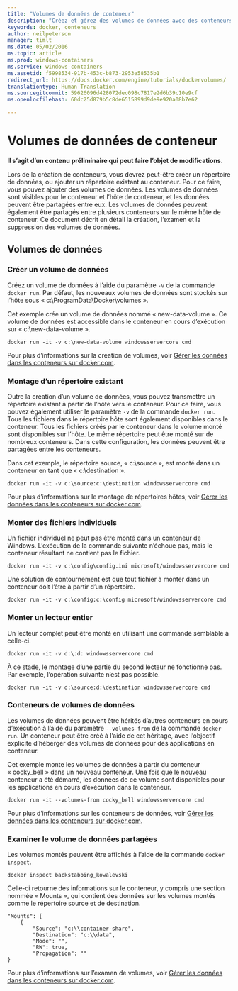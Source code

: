 ```yaml
---
title: "Volumes de données de conteneur"
description: "Créez et gérez des volumes de données avec des conteneurs Windows."
keywords: docker, conteneurs
author: neilpeterson
manager: timlt
ms.date: 05/02/2016
ms.topic: article
ms.prod: windows-containers
ms.service: windows-containers
ms.assetid: f5998534-917b-453c-b873-2953e58535b1
redirect_url: https://docs.docker.com/engine/tutorials/dockervolumes/
translationtype: Human Translation
ms.sourcegitcommit: 59626096d428072dec098c7817e2d6b39c10e9cf
ms.openlocfilehash: 60dc25d879b5c8de6515899d9de9e920a08b7e62

---
```


# Volumes de données de conteneur

**Il s’agit d’un contenu préliminaire qui peut faire l’objet de modifications.** 

Lors de la création de conteneurs, vous devrez peut-être créer un répertoire de données, ou ajouter un répertoire existant au conteneur. Pour ce faire, vous pouvez ajouter des volumes de données. Les volumes de données sont visibles pour le conteneur et l’hôte de conteneur, et les données peuvent être partagées entre eux. Les volumes de données peuvent également être partagés entre plusieurs conteneurs sur le même hôte de conteneur. Ce document décrit en détail la création, l’examen et la suppression des volumes de données.

## Volumes de données

### Créer un volume de données

Créez un volume de données à l’aide du paramètre `-v` de la commande `docker run`. Par défaut, les nouveaux volumes de données sont stockés sur l’hôte sous « c:\ProgramData\Docker\volumes ».

Cet exemple crée un volume de données nommé « new-data-volume ». Ce volume de données est accessible dans le conteneur en cours d’exécution sur « c:\new-data-volume ».

```none
docker run -it -v c:\new-data-volume windowsservercore cmd
```

Pour plus d’informations sur la création de volumes, voir [Gérer les données dans les conteneurs sur docker.com](https://docs.docker.com/engine/userguide/containers/dockervolumes/#data-volumes).

### Montage d’un répertoire existant

Outre la création d’un volume de données, vous pouvez transmettre un répertoire existant à partir de l’hôte vers le conteneur. Pour ce faire, vous pouvez également utiliser le paramètre `-v` de la commande `docker run`. Tous les fichiers dans le répertoire hôte sont également disponibles dans le conteneur. Tous les fichiers créés par le conteneur dans le volume monté sont disponibles sur l’hôte. Le même répertoire peut être monté sur de nombreux conteneurs. Dans cette configuration, les données peuvent être partagées entre les conteneurs.

Dans cet exemple, le répertoire source, « c:\source », est monté dans un conteneur en tant que « c:\destination ».

```none
docker run -it -v c:\source:c:\destination windowsservercore cmd
```

Pour plus d’informations sur le montage de répertoires hôtes, voir [Gérer les données dans les conteneurs sur docker.com](https://docs.docker.com/engine/userguide/containers/dockervolumes/#mount-a-host-directory-as-a-data-volume).

### Monter des fichiers individuels

Un fichier individuel ne peut pas être monté dans un conteneur de Windows. L’exécution de la commande suivante n’échoue pas, mais le conteneur résultant ne contient pas le fichier. 

```none
docker run -it -v c:\config\config.ini microsoft/windowsservercore cmd
```

Une solution de contournement est que tout fichier à monter dans un conteneur doit l’être à partir d’un répertoire.

```none
docker run -it -v c:\config:c:\config microsoft/windowsservercore cmd
```

### Monter un lecteur entier

Un lecteur complet peut être monté en utilisant une commande semblable à celle-ci.

```none
docker run -it -v d:\:d: windowsservercore cmd
```

À ce stade, le montage d’une partie du second lecteur ne fonctionne pas. Par exemple, l’opération suivante n’est pas possible.

```none
docker run -it -v d:\source:d:\destination windowsservercore cmd
```

### Conteneurs de volumes de données

Les volumes de données peuvent être hérités d’autres conteneurs en cours d’exécution à l’aide du paramètre `--volumes-from` de la commande `docker run`. Un conteneur peut être créé à l’aide de cet héritage, avec l’objectif explicite d’héberger des volumes de données pour des applications en conteneur. 

Cet exemple monte les volumes de données à partir du conteneur « cocky_bell » dans un nouveau conteneur. Une fois que le nouveau conteneur a été démarré, les données de ce volume sont disponibles pour les applications en cours d’exécution dans le conteneur.  

```none
docker run -it --volumes-from cocky_bell windowsservercore cmd
```

Pour plus d’informations sur les conteneurs de données, voir [Gérer les données dans les conteneurs sur docker.com](https://docs.docker.com/engine/userguide/containers/dockervolumes/#mount-a-host-file-as-a-data-volume).

### Examiner le volume de données partagées

Les volumes montés peuvent être affichés à l’aide de la commande `docker inspect`.

```none
docker inspect backstabbing_kowalevski
```

Celle-ci retourne des informations sur le conteneur, y compris une section nommée « Mounts », qui contient des données sur les volumes montés comme le répertoire source et de destination.

```none
"Mounts": [
    {
        "Source": "c:\\container-share",
        "Destination": "c:\\data",
        "Mode": "",
        "RW": true,
        "Propagation": ""
}
```

Pour plus d’informations sur l’examen de volumes, voir [Gérer les données dans les conteneurs sur docker.com](https://docs.docker.com/engine/userguide/containers/dockervolumes/#locating-a-volume).




<!--HONumber=Sep16_HO2-->



